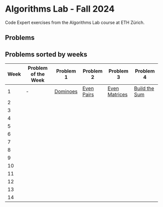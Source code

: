 # Algorithms Lab - Fall 2024
Code Expert exercises from the Algorithms Lab course at ETH Zürich.

## Problems

## Problems sorted by weeks
| Week | Problem of the Week | Problem  1 | Problem 2 | Problem 3 | Problem 4 |
| ---- | --------------------------------------------------------------------- | ---------------------------------------------------------------------------- | ---------------------------------------------------------- | ----------------------------------------------------------------- | ------------------------------------------------------------------ |
|1|-|[Dominoes](Week01/Dominoes/main.cpp)|[Even Pairs](Week01/Even%20Pairs/main.cpp)|[Even Matrices](Week01/Even%20Matrices/main.cpp)|[Build the Sum](Week01/Even%20Matrices/main.cpp)|
|2|[]()|[]()|[]()|[]()|[]()|
|3|[]()|[]()|[]()|[]()|[]()|
|4|[]()|[]()|[]()|[]()|[]()|
|5|[]()|[]()|[]()|[]()|[]()|
|6|[]()|[]()|[]()|[]()|[]()|
|7|[]()|[]()|[]()|[]()|[]()|
|8|[]()|[]()|[]()|[]()|[]()|
|9|[]()|[]()|[]()|[]()|[]()|
|10|[]()|[]()|[]()|[]()|[]()|
|11|[]()|[]()|[]()|[]()|[]()|
|12|[]()|[]()|[]()|[]()|[]()|
|13|[]()|[]()|[]()|[]()|[]()|
|14|[]()|[]()|[]()|[]()|[]()|
